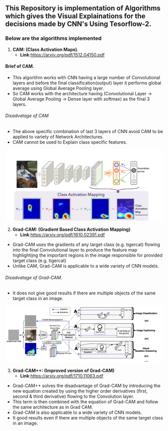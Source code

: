 ## This Repository is implementation of Algorithms which gives the Visual Explainations for the decisions made by CNN's Using Tesorflow-2.
### Below are the algorithms implemented
1. **CAM: (Class Activation Maps).** 
	* **Link**:https://arxiv.org/pdf/1512.04150.pdf

#### Brief of CAM.
* This algorithm works with CNN having a large number of Convolutional layers and before the final classification(output) layer it performs global average using Global Average Pooling layer.
* So CAM works with the architecture having (Convolutional Layer -> Global Average Pooling -> Dense layer with softmax) as the final 3 layers.
###### Disadvatage of CAM
* The above specific combination of last 3 layers of CNN avoid CAM to be applied to variety of Network Architectures.
* CAM cannot be used to Explain class specific features.

![CAM (Class Activation Mapping)](images/CAM.png?raw=true "CAM") 

2. **Grad-CAM: (Gradient Based Class Activation Mapping)**
	* **Link**:https://arxiv.org/pdf/1610.02391.pdf
* Grad-CAM uses the gradients of any target class (e.g. tigercat) flowing into the final Convolutional
layer to produce the feature map highlightijng the important regions in the image responsible for provided target class (e.g. tigercat)
* Unlike CAM, Grad-CAM is applicable to a wide variety of CNN models.
###### Disadvatage of Grad-CAM.
* It does not give good results if there are multiple objects of the same target class in an image.
 
![Grad-CAM (Gradient Based Class Activation Mapping)](images/GRAD_CAM.png?raw=true "CAM") 

3. **Grad-CAM++: (Improved version of Grad-CAM)**
	* **Link**:https://arxiv.org/pdf/1710.11063.pdf
* Grad-CAM++ solves the disadvantage of Grad-CAM by introducing the new equation created by using the higher order derivatives (first, second & third derivative) flowing to the Convolution layer.
* This term is then combined with the equation of Grad-CAM and follow the same architecture as in Grad CAM.
* Grad-CAM is also applicable to a wide variety of CNN models.
* It good results even if there are multiple objects of the same target class in an image.